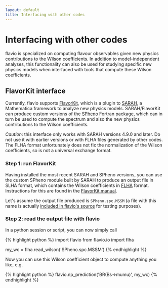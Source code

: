 ```yaml
---
layout: default
title: Interfacing with other codes
---
```


# Interfacing with other codes

flavio is specialized on computing flavour observables given new physics
contributions to the Wilson coefficients. In addition to model-independent
analyses, this functionality can also be used for studying specific new physics
models when interfaced with tools that compute these Wilson coefficients.

## FlavorKit interface

Currently, flavio supports
[FlavorKit](http://arxiv.org/abs/1405.1434), which is a plugin to
[SARAH](https://sarah.hepforge.org/),
a Mathematica framework to analyze new physics models. SARAH/FlavorKit can
produce custom versions of the
[SPheno](https://spheno.hepforge.org/)
Fortran package, which can in turn be used
to compute the spectrum and also the new physics contributions to the Wilson
coefficients.

*Caution*: this interface only works with SARAH versions 4.9.0 and later.
Do not use it with earlier versions or with FLHA files generated by other codes.
The FLHA format unfortunately does not fix the normalization of the Wilson
coefficients, so is not a universal exchange format.

### Step 1: run FlavorKit

Having installed the most recent SARAH and SPheno versions, you can use the
custom SPheno module built by SARAH to produce an output file in SLHA format,
which contains the Wilson coefficients in
[FLHA](http://arxiv.org/abs/1008.0762) format.
Instructions for this are found in the
[FlavorKit manual](http://arxiv.org/pdf/1405.1434.pdf).

Let's assume the output file produced is
`SPheno.spc.MSSM` (a file with this name is actually
[included in flavio's source](https://github.com/flav-io/flavio/blob/master/flavio/data/test/SPheno.spc.MSSM)
for testing purposes).

### Step 2: read the output file with flavio

In a python session or script, you can now simply call

{% highlight python %}
import flavio
from flavio.io import flha

my_wc = flha.read_wilson('SPheno.spc.MSSM')
{% endhighlight %}

Now you can use this Wilson coefficient object to compute anything you like,
e.g.

{% highlight python %}
flavio.np_prediction('BR(Bs->mumu)', my_wc)
{% endhighlight %}
